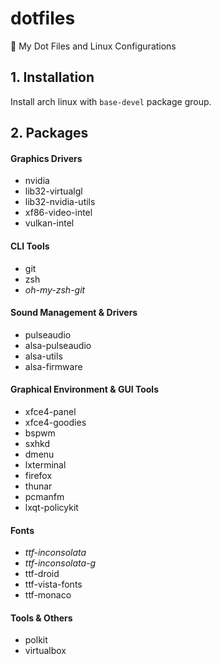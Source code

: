# dotfiles
:mag_right: My Dot Files and Linux Configurations

## 1. Installation
Install arch linux with ```base-devel``` package group.

## 2. Packages

#### Graphics Drivers
- nvidia
- lib32-virtualgl
- lib32-nvidia-utils
- xf86-video-intel
- vulkan-intel

#### CLI Tools
- git
- zsh
- *oh-my-zsh-git*

#### Sound Management & Drivers
- pulseaudio
- alsa-pulseaudio
- alsa-utils
- alsa-firmware

#### Graphical Environment & GUI Tools
- xfce4-panel
- xfce4-goodies
- bspwm
- sxhkd
- dmenu
- lxterminal
- firefox
- thunar
- pcmanfm
- lxqt-policykit

#### Fonts
- *ttf-inconsolata*
- *ttf-inconsolata-g*
- ttf-droid
- ttf-vista-fonts
- ttf-monaco

#### Tools & Others
- polkit
- virtualbox
